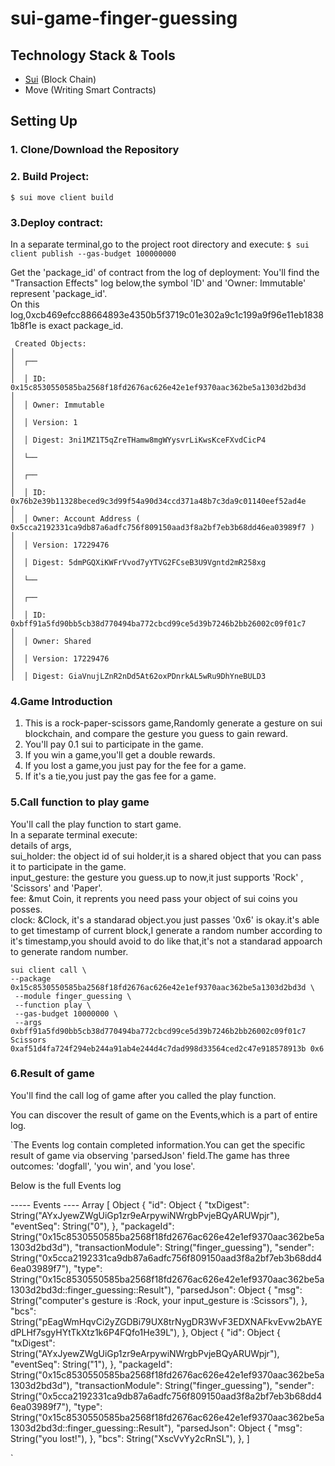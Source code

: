 # sui-game-finger-guessing

## Technology Stack & Tools

- [Sui](https://sui.io/) (Block Chain)
- Move (Writing Smart Contracts)

## Setting Up

### 1. Clone/Download the Repository

### 2. Build Project:

`$ sui move client build`

### 3.Deploy contract:

In a separate terminal,go to the project root directory and execute:
`$ sui client publish --gas-budget 100000000`

Get the 'package_id' of contract from the log of deployment:
You'll find the "Transaction Effects" log below,the symbol 'ID' and 'Owner: Immutable' represent 'package_id'.  
On this log,0xcb469efcc88664893e4350b5f3719c01e302a9c1c199a9f96e11eb18381b8f1e is exact package_id.

```
 Created Objects:                                                                                  │
│  ┌──                                                                                              │
│  │ ID: 0x15c8530550585ba2568f18fd2676ac626e42e1ef9370aac362be5a1303d2bd3d                         │
│  │ Owner: Immutable                                                                               │
│  │ Version: 1                                                                                     │
│  │ Digest: 3ni1MZ1T5qZreTHamw8mgWYysvrLiKwsKceFXvdCicP4                                           │
│  └──                                                                                              │
│  ┌──                                                                                              │
│  │ ID: 0x76b2e39b11328beced9c3d99f54a90d34ccd371a48b7c3da9c01140eef52ad4e                         │
│  │ Owner: Account Address ( 0x5cca2192331ca9db87a6adfc756f809150aad3f8a2bf7eb3b68dd46ea03989f7 )  │
│  │ Version: 17229476                                                                              │
│  │ Digest: 5dmPGQXiKWFrVvod7yYTVG2FCseB3U9Vgntd2mR258xg                                           │
│  └──                                                                                              │
│  ┌──                                                                                              │
│  │ ID: 0xbff91a5fd90bb5cb38d770494ba772cbcd99ce5d39b7246b2bb26002c09f01c7                         │
│  │ Owner: Shared                                                                                  │
│  │ Version: 17229476                                                                              │
│  │ Digest: GiaVnujLZnR2nDd5At62oxPDnrkAL5wRu9DhYneBULD3
```

### 4.Game Introduction

1. This is a rock-paper-scissors game,Randomly generate a gesture on sui blockchain, and compare the gesture you guess to gain reward.
2. You'll pay 0.1 sui to participate in the game.
3. If you win a game,you'll get a double rewards.
4. If you lost a game,you just pay for the fee for a game.
5. If it's a tie,you just pay the gas fee for a game.

### 5.Call function to play game

You'll call the play function to start game.  
In a separate terminal execute:  
details of args,  
sui_holder: the object id of sui holder,it is a shared object that you can pass it to participate in the game.  
input_gesture: the gesture you guess.up to now,it just supports 'Rock' , 'Scissors' and 'Paper'.  
fee: &mut Coin<SUI>, it reprents you need pass your object of sui coins you posses.  
clock: &Clock, it's a standarad object.you just passes '0x6' is okay.it's able to get timestamp of current block,I generate a random number according to it's timestamp,you should avoid to do like that,it's not a standarad appoarch to generate random number.  

```shell
sui client call \
--package  0x15c8530550585ba2568f18fd2676ac626e42e1ef9370aac362be5a1303d2bd3d \
 --module finger_guessing \
 --function play \
 --gas-budget 10000000 \
 --args 0xbff91a5fd90bb5cb38d770494ba772cbcd99ce5d39b7246b2bb26002c09f01c7 Scissors 0xaf51d4fa724f294eb244a91ab4e244d4c7dad998d33564ced2c47e918578913b 0x6
```

### 6.Result of game

You'll find the call log of game after you called the play function.

You can discover the result of game on the Events,which is a part of entire log.

`The Events log contain completed information.You can get the specific result of game via observing 'parsedJson' field.The game has three outcomes: 'dogfall', 'you win', and 'you lose'.

Below is the full Events log

----- Events ----
Array [
Object {
"id": Object {
"txDigest": String("AYxJyewZWgUiGp1zr9eArpywiNWrgbPvjeBQyARUWpjr"),
"eventSeq": String("0"),
},
"packageId": String("0x15c8530550585ba2568f18fd2676ac626e42e1ef9370aac362be5a1303d2bd3d"),
"transactionModule": String("finger_guessing"),
"sender": String("0x5cca2192331ca9db87a6adfc756f809150aad3f8a2bf7eb3b68dd46ea03989f7"),
"type": String("0x15c8530550585ba2568f18fd2676ac626e42e1ef9370aac362be5a1303d2bd3d::finger_guessing::Result"),
"parsedJson": Object {
"msg": String("computer's gesture is :Rock, your input_gesture is :Scissors"),
},
"bcs": String("pEagWmHqvCi2yZGDBi79UX8trNygDR3WvF3EDXNAFkvEvw2bAYEdPLHf7sgyHYtTkXtz1k6P4FQfo1He39L"),
},
Object {
"id": Object {
"txDigest": String("AYxJyewZWgUiGp1zr9eArpywiNWrgbPvjeBQyARUWpjr"),
"eventSeq": String("1"),
},
"packageId": String("0x15c8530550585ba2568f18fd2676ac626e42e1ef9370aac362be5a1303d2bd3d"),
"transactionModule": String("finger_guessing"),
"sender": String("0x5cca2192331ca9db87a6adfc756f809150aad3f8a2bf7eb3b68dd46ea03989f7"),
"type": String("0x15c8530550585ba2568f18fd2676ac626e42e1ef9370aac362be5a1303d2bd3d::finger_guessing::Result"),
"parsedJson": Object {
"msg": String("you lost!"),
},
"bcs": String("XscVvYy2cRnSL"),
},
]

`
